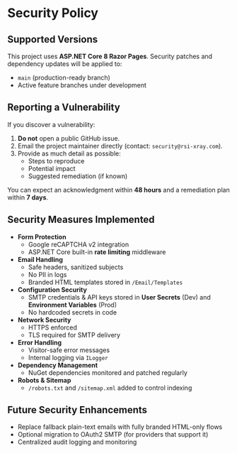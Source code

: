 # Security Policy

## Supported Versions
This project uses **ASP.NET Core 8 Razor Pages**. Security patches and dependency updates will be applied to:

- `main` (production-ready branch)
- Active feature branches under development

## Reporting a Vulnerability
If you discover a vulnerability:

1. **Do not** open a public GitHub issue.
2. Email the project maintainer directly (contact: `security@rsi-xray.com`).
3. Provide as much detail as possible:
   - Steps to reproduce
   - Potential impact
   - Suggested remediation (if known)

You can expect an acknowledgment within **48 hours** and a remediation plan within **7 days**.

## Security Measures Implemented
- **Form Protection**
  - Google reCAPTCHA v2 integration
  - ASP.NET Core built-in **rate limiting** middleware
- **Email Handling**
  - Safe headers, sanitized subjects
  - No PII in logs
  - Branded HTML templates stored in `/Email/Templates`
- **Configuration Security**
  - SMTP credentials & API keys stored in **User Secrets** (Dev) and **Environment Variables** (Prod)
  - No hardcoded secrets in code
- **Network Security**
  - HTTPS enforced
  - TLS required for SMTP delivery
- **Error Handling**
  - Visitor-safe error messages
  - Internal logging via `ILogger`
- **Dependency Management**
  - NuGet dependencies monitored and patched regularly
- **Robots & Sitemap**
  - `/robots.txt` and `/sitemap.xml` added to control indexing

## Future Security Enhancements
- Replace fallback plain-text emails with fully branded HTML-only flows
- Optional migration to OAuth2 SMTP (for providers that support it)
- Centralized audit logging and monitoring
